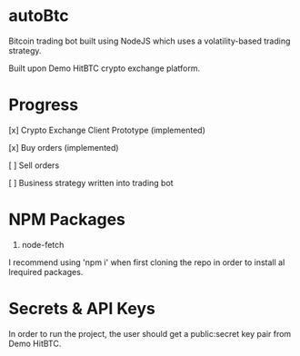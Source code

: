 # autoBtc
Bitcoin trading bot built using NodeJS which uses a volatility-based trading strategy.

Built upon Demo HitBTC crypto exchange platform.

# Progress
[x] Crypto Exchange Client Prototype (implemented)

[x] Buy orders (implemented)

[ ] Sell orders

[ ] Business strategy written into trading bot

# NPM Packages
1. node-fetch

I recommend using 'npm i' when first cloning the repo in order to install al lrequired packages.

# Secrets & API Keys
In order to run the project, the user should get a public:secret key pair from Demo HitBTC.
